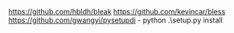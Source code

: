 https://github.com/hbldh/bleak
https://github.com/kevincar/bless
https://github.com/gwangyi/pysetupdi   -  python .\setup.py install
